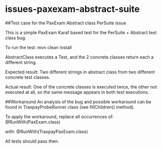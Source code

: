 # issues-paxexam-abstract-suite
##Test case for the PaxExam Abstract class PerSuite issue


This is a simple PaxExam Karaf based test for the PerSuite + Abstract test class bug.

To run the test:
mvn clean install

AbstractClass executes a Test, and the 2 concrete classes return each a different string.

Expected result: Two different strings in abstract class from two different concrete test classes.

Actual result: One of the concrete classes is executed twice, the other not executed at all, so the same message appears in both test executions.

		


##Workaround
An analysis of the bug and possible workaround can be found in TraxpayProbeRunner class (see fillChildren() method).

To apply the workaround, replace all occurrences of:
@RunWith(PaxExam.class)

with:
@RunWith(TraxpayPaxExam.class)

All tests should pass then.
